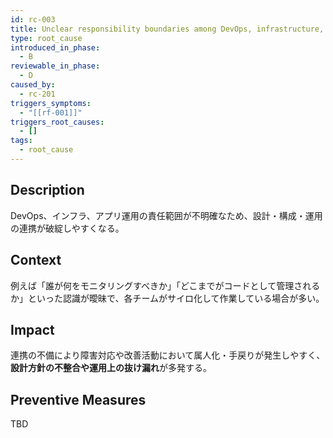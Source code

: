 ```yaml
---
id: rc-003
title: Unclear responsibility boundaries among DevOps, infrastructure, and application operations
type: root_cause
introduced_in_phase:
  - B
reviewable_in_phase:
  - D
caused_by:
  - rc-201
triggers_symptoms:
  - "[[rf-001]]"
triggers_root_causes:
  - []
tags:
  - root_cause
---
```


## Description
DevOps、インフラ、アプリ運用の責任範囲が不明確なため、設計・構成・運用の連携が破綻しやすくなる。

## Context
例えば「誰が何をモニタリングすべきか」「どこまでがコードとして管理されるか」といった認識が曖昧で、各チームがサイロ化して作業している場合が多い。

## Impact
連携の不備により障害対応や改善活動において属人化・手戻りが発生しやすく、**設計方針の不整合や運用上の抜け漏れ**が多発する。

## Preventive Measures
TBD